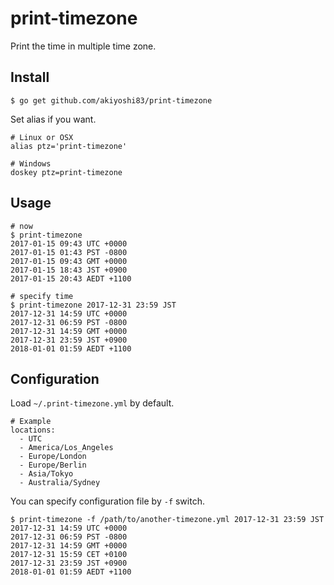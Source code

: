 # print-timezone

Print the time in multiple time zone.

## Install

```
$ go get github.com/akiyoshi83/print-timezone
```

Set alias if you want.

```
# Linux or OSX
alias ptz='print-timezone'

# Windows
doskey ptz=print-timezone
```


## Usage

```
# now
$ print-timezone
2017-01-15 09:43 UTC +0000
2017-01-15 01:43 PST -0800
2017-01-15 09:43 GMT +0000
2017-01-15 18:43 JST +0900
2017-01-15 20:43 AEDT +1100

# specify time
$ print-timezone 2017-12-31 23:59 JST
2017-12-31 14:59 UTC +0000
2017-12-31 06:59 PST -0800
2017-12-31 14:59 GMT +0000
2017-12-31 23:59 JST +0900
2018-01-01 01:59 AEDT +1100
```

## Configuration

Load `~/.print-timezone.yml` by default.

```
# Example
locations:
  - UTC
  - America/Los_Angeles
  - Europe/London
  - Europe/Berlin
  - Asia/Tokyo
  - Australia/Sydney
```

You can specify configuration file by `-f` switch.

```
$ print-timezone -f /path/to/another-timezone.yml 2017-12-31 23:59 JST
2017-12-31 14:59 UTC +0000
2017-12-31 06:59 PST -0800
2017-12-31 14:59 GMT +0000
2017-12-31 15:59 CET +0100
2017-12-31 23:59 JST +0900
2018-01-01 01:59 AEDT +1100
```
